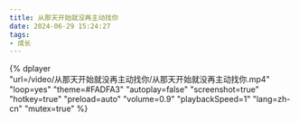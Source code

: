 ```yaml
---
title: 从那天开始就没再主动找你
date: 2024-06-29 15:24:27
tags:
- 成长
---
```



{%
    dplayer     
    "url=/video/从那天开始就没再主动找你/从那天开始就没再主动找你.mp4"
    "loop=yes"
    "theme=#FADFA3"
    "autoplay=false"
    "screenshot=true"
    "hotkey=true"
    "preload=auto"
    "volume=0.9"
    "playbackSpeed=1"
    "lang=zh-cn"
    "mutex=true"
%}


